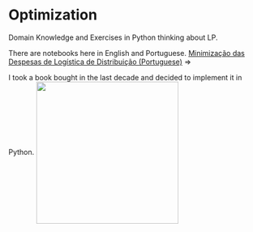 # Optimization
Domain Knowledge and Exercises in Python thinking about LP.

There are notebooks here in English and Portuguese.
<a href="https://github.com/marceloudo/Optimization/blob/main/Minimiza%C3%A7%C3%A3o%20Despesa%20Log%C3%ADstica.ipynb">
Minimização das Despesas de Logística de Distribuição (Portuguese)</a> =>

I took a book bought in the last decade and decided to implement it in Python.
<img src="https://drive.google.com/uc?export=view&amp;id=1kZcTvqYlk5ULy-guyQuouh9V-6J9rbrV" align='center' heigh=140 width=280/>

